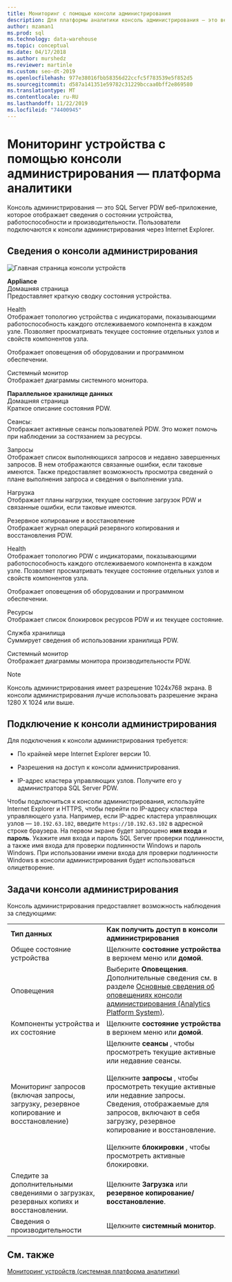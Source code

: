 ```yaml
---
title: Мониторинг с помощью консоли администрирования
description: Для платформы аналитики консоль администрирования — это веб-приложение, которое отображает сведения о состоянии устройства, работоспособности и производительности. Пользователи подключаются к консоли администрирования через Интернет-браузер.
author: mzaman1
ms.prod: sql
ms.technology: data-warehouse
ms.topic: conceptual
ms.date: 04/17/2018
ms.author: murshedz
ms.reviewer: martinle
ms.custom: seo-dt-2019
ms.openlocfilehash: 977e38016fbb58356d22ccfc5f783539e5f852d5
ms.sourcegitcommit: d587a141351e59782c31229bccaa0bff2e869580
ms.translationtype: MT
ms.contentlocale: ru-RU
ms.lasthandoff: 11/22/2019
ms.locfileid: "74400945"
---
```

# <a name="monitor-the-appliance-with-the-admin-console---analytics-platform-system"></a>Мониторинг устройства с помощью консоли администрирования — платформа аналитики
Консоль администрирования — это SQL Server PDW веб-приложение, которое отображает сведения о состоянии устройства, работоспособности и производительности. Пользователи подключаются к консоли администрирования через Internet Explorer.  
  
## <a name="About"></a>Сведения о консоли администрирования  
![Главная страница консоли устройств](./media/monitor-the-appliance-by-using-the-admin-console/SQL_Server_PDW_AdminConsol_ApplHome.png "SQL_Server_PDW_AdminConsol_ApplHome")  
  
**Appliance**  
Домашняя страница  
Предоставляет краткую сводку состояния устройства.  
  
Health  
Отображает топологию устройства с индикаторами, показывающими работоспособность каждого отслеживаемого компонента в каждом узле. Позволяет просматривать текущее состояние отдельных узлов и свойств компонентов узла.  
  
Отображает оповещения об оборудовании и программном обеспечении.  
  
Системный монитор  
Отображает диаграммы системного монитора.  
  
**Параллельное хранилище данных**  
Домашняя страница  
Краткое описание состояния PDW.  
  
Сеансы:  
Отображает активные сеансы пользователей PDW. Это может помочь при наблюдении за состязанием за ресурсы.  
  
Запросы  
Отображает список выполняющихся запросов и недавно завершенных запросов. В нем отображаются связанные ошибки, если таковые имеются. Также предоставляет возможность просмотра сведений о плане выполнения запроса и сведения о выполнении узла.  
  
Нагрузка  
Отображает планы нагрузки, текущее состояние загрузок PDW и связанные ошибки, если таковые имеются.  
  
Резервное копирование и восстановление  
Отображает журнал операций резервного копирования и восстановления PDW.  
  
Health  
Отображает топологию PDW с индикаторами, показывающими работоспособность каждого отслеживаемого компонента в каждом узле. Позволяет просматривать текущее состояние отдельных узлов и свойств компонентов узла.  
  
Отображает оповещения об оборудовании и программном обеспечении.  
  
Ресурсы  
Отображает список блокировок ресурсов PDW и их текущее состояние.  
  
Служба хранилища  
Суммирует сведения об использовании хранилища PDW.  
  
Системный монитор  
Отображает диаграммы монитора производительности PDW.  
 
> [!NOTE]  
> Консоль администрирования имеет разрешение 1024x768 экрана. В консоли администрирования лучше использовать разрешение экрана 1280 X 1024 или выше.  
  
## <a name="Connect"></a>Подключение к консоли администрирования  
Для подключения к консоли администрирования требуется:  
  
-   По крайней мере Internet Explorer версии 10.  
  
-   Разрешения на доступ к консоли администрирования. <!-- MISSING LINKS See [Grant Permissions to Use the Admin Console &#40;SQL Server PDW&#41;](../sqlpdw/grant-permissions-to-use-the-admin-console-sql-server-pdw.md).  -->  
  
-   IP-адрес кластера управляющих узлов.  Получите его у администратора SQL Server PDW.  
  
Чтобы подключиться к консоли администрирования, используйте Internet Explorer и HTTPS, чтобы перейти по IP-адресу кластера управляющего узла. Например, если IP-адрес кластера управляющих узлов — `10.192.63.102`, введите `https://10.192.63.102` в адресной строке браузера. На первом экране будет запрошено **имя входа** и **пароль**. Укажите имя входа и пароль SQL Server проверки подлинности, а также имя входа для проверки подлинности Windows и пароль Windows. При использовании имени входа для проверки подлинности Windows в консоли администрирования будет использоваться олицетворение.  
  
## <a name="RelatedTasks"></a>Задачи консоли администрирования  
Консоль администрирования предоставляет возможность наблюдения за следующими:  
  
|||  
|-|-|  
|**Тип данных**|**Как получить доступ в консоли администрирования**|  
|Общее состояние устройства|Щелкните **состояние устройства** в верхнем меню или **домой**.|  
|Оповещения|Выберите **Оповещения**. Дополнительные сведения см. в разделе [Основные сведения об оповещениях консоли администрирования &#40;Analytics Platform System&#41;](understanding-admin-console-alerts.md).|  
|Компоненты устройства и их состояние|Щелкните **состояние устройства** в верхнем меню или **домой**.|  
|Мониторинг запросов (включая запросы, загрузку, резервное копирование и восстановление)|Щелкните **сеансы** , чтобы просмотреть текущие активные или недавние сеансы.<br /><br />Щелкните **запросы** , чтобы просмотреть текущие активные или недавние запросы. Сведения, отображаемые для запросов, включают в себя загрузку, резервное копирование и восстановление.<br /><br />Щелкните **блокировки** , чтобы просмотреть активные блокировки.|  
|Следите за дополнительными сведениями о загрузках, резервных копиях и восстановлении.|Щелкните **Загрузка** или **резервное копирование/восстановление**.|  
|Сведения о производительности|Щелкните **системный монитор**.|  
  
## <a name="see-also"></a>См. также  
[Мониторинг устройств &#40;системная платформа аналитики&#41;](appliance-monitoring.md)  
  
